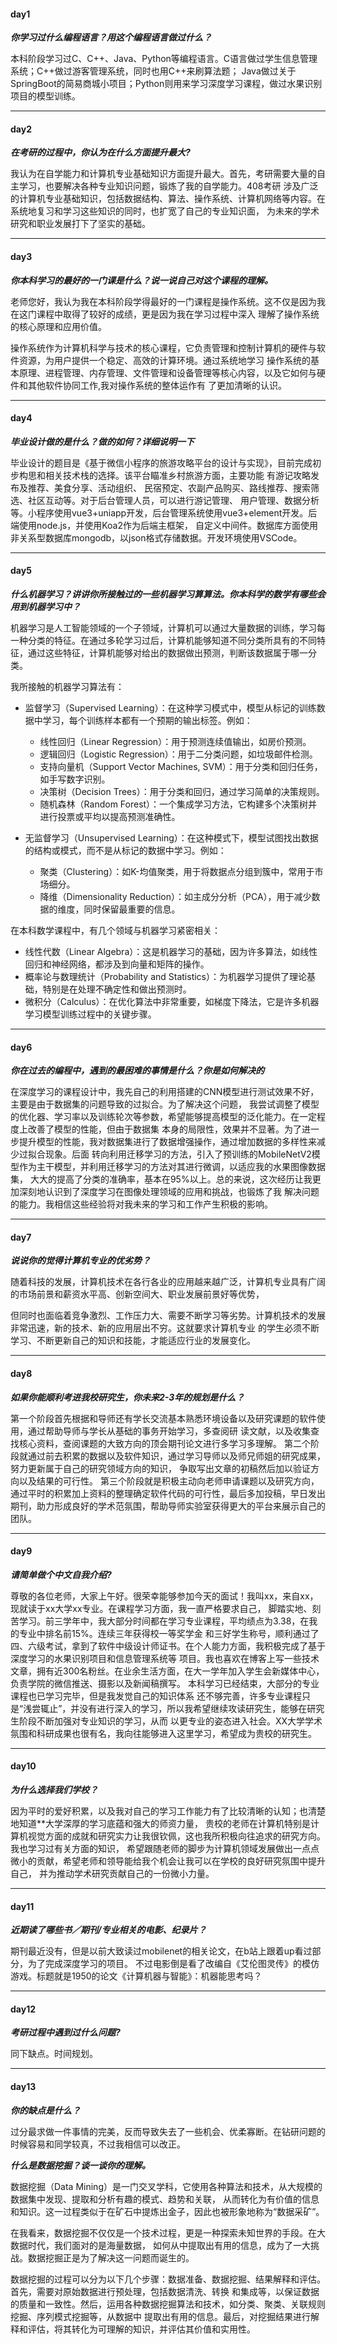 #### day1

***你学习过什么编程语言？用这个编程语言做过什么？***

本科阶段学习过C、C++、Java、Python等编程语言。C语言做过学生信息管理系统；C++做过游客管理系统，同时也用C++来刷算法题；
Java做过关于SpringBoot的简易商城小项目；Python则用来学习深度学习课程，做过水果识别项目的模型训练。

---

#### day2

***在考研的过程中，你认为在什么方面提升最大?***

我认为在自学能力和计算机专业基础知识方面提升最大。首先，考研需要大量的自主学习，也要解决各种专业知识问题，锻炼了我的自学能力。408考研
涉及广泛的计算机专业基础知识，包括数据结构、算法、操作系统、计算机网络等内容。在系统地复习和学习这些知识的同时，也扩宽了自己的专业知识面，
为未来的学术研究和职业发展打下了坚实的基础。

---

#### day3

***你本科学习的最好的一门课是什么？说一说自己对这个课程的理解。***

老师您好，我认为我在本科阶段学得最好的一门课程是操作系统。这不仅是因为我在这门课程中取得了较好的成绩，更是因为我在学习过程中深入
理解了操作系统的核心原理和应用价值。 

操作系统作为计算机科学与技术的核心课程，它负责管理和控制计算机的硬件与软件资源，为用户提供一个稳定、高效的计算环境。通过系统地学习
操作系统的基本原理、进程管理、内存管理、文件管理和设备管理等核心内容，以及它如何与硬件和其他软件协同工作,我对操作系统的整体运作有
了更加清晰的认识。

---

#### day4

***毕业设计做的是什么？做的如何？详细说明一下***

毕业设计的题目是《基于微信小程序的旅游攻略平台的设计与实现》，目前完成初步构思和相关技术栈的选择。该平台瞄准乡村旅游方面，主要功能
有游记攻略发布及推荐、美食分享、活动组织、 民宿预定、农副产品购买、路线推荐、搜索筛选、社区互动等。对于后台管理人员，可以进行游记管理、
用户管理、数据分析等。小程序使用vue3+uniapp开发，后台管理系统使用vue3+element开发。后端使用node.js，并使用Koa2作为后端主框架，
自定义中间件。数据库方面使用非关系型数据库mongodb，以json格式存储数据。开发环境使用VSCode。

---

#### day5

***什么机器学习？讲讲你所接触过的一些机器学习算算法。你本科学的数学有哪些会用到机器学习中？***

机器学习是人工智能领域的一个子领域，计算机可以通过大量数据的训练，学习每一种分类的特征。在通过多轮学习过后，计算机能够知道不同分类所具有的不同特征，通过这些特征，计算机能够对给出的数据做出预测，判断该数据属于哪一分类。

我所接触的机器学习算法有：
* 监督学习（Supervised Learning）：在这种学习模式中，模型从标记的训练数据中学习，每个训练样本都有一个预期的输出标签。例如：
  * 线性回归（Linear Regression）：用于预测连续值输出，如房价预测。
  * 逻辑回归（Logistic Regression）：用于二分类问题，如垃圾邮件检测。
  * 支持向量机（Support Vector Machines, SVM）：用于分类和回归任务，如手写数字识别。
  * 决策树（Decision Trees）：用于分类和回归，通过学习简单的决策规则。
  * 随机森林（Random Forest）：一个集成学习方法，它构建多个决策树并进行投票或平均以提高预测准确性。

* 无监督学习（Unsupervised Learning）：在这种模式下，模型试图找出数据的结构或模式，而不是从标记的数据中学习。例如： 
  * 聚类（Clustering）：如K-均值聚类，用于将数据点分组到簇中，常用于市场细分。 
  * 降维（Dimensionality Reduction）：如主成分分析（PCA），用于减少数据的维度，同时保留最重要的信息。

在本科数学课程中，有几个领域与机器学习紧密相关： 
* 线性代数（Linear Algebra）：这是机器学习的基础，因为许多算法，如线性回归和神经网络，都涉及到向量和矩阵的操作。 
* 概率论与数理统计（Probability and Statistics）：为机器学习提供了理论基础，特别是在处理不确定性和做出预测时。 
* 微积分（Calculus）：在优化算法中非常重要，如梯度下降法，它是许多机器学习模型训练过程中的关键步骤。


---

#### day6

***你在过去的编程中，遇到的最困难的事情是什么？你是如何解决的***

在深度学习的课程设计中，我先自己的利用搭建的CNN模型进行测试效果不好，主要是由于数据集的问题导致的过拟合。为了解决这个问题，
我尝试调整了模型的优化器、学习率以及训练轮次等参数，希望能够提高模型的泛化能力。在一定程度上改善了模型的性能，但由于数据集
本身的局限性，效果并不显著。为了进一步提升模型的性能，我对数据集进行了数据增强操作，通过增加数据的多样性来减少过拟合现象。后面
转向利用迁移学习的方法，引入了预训练的MobileNetV2模型作为主干模型，并利用迁移学习的方法对其进行微调，以适应我的水果图像数据集，
大大的提高了分类的准确率，基本在95%以上。总的来说，这次经历让我更加深刻地认识到了深度学习在图像处理领域的应用和挑战，也锻炼了我
解决问题的能力。我相信这些经验将对我未来的学习和工作产生积极的影响。

---

#### day7

***说说你的觉得计算机专业的优劣势？***

随着科技的发展，计算机技术在各行各业的应用越来越广泛，计算机专业具有广阔的市场前景和薪资水平高、创新空间大、职业发展前景好等优势，

但同时也面临着竞争激烈、工作压力大、需要不断学习等劣势。计算机技术的发展非常迅速，新的技术、新的应用层出不穷。这就要求计算机专业
的学生必须不断学习、不断更新自己的知识和技能，才能适应行业的发展变化。

---

#### day8

***如果你能顺利考进我校研究生，你未来2-3年的规划是什么？***

第一个阶段首先根据和导师还有学长交流基本熟悉环境设备以及研究课题的软件使用，通过帮助导师与学长从基础的事务开始学习，多查阅研
读文献，以及收集查找核心资料，查阅课题的大致方向的顶会期刊论文进行多学习多理解。
第二个阶段就通过前去积累的数据以及软件知识，通过学习导师以及师兄师姐的研究成果，努力更新属于自己的研究领域方向的知识，
争取写出文章的初稿然后加以验证方向以及结果的可行性。
第三个阶段就是积极主动向老师申请课题以及研究方向，通过平时的积累加上资料的整理确定软件代码的可行性，最后多加投稿，早日发出
期刊，助力形成良好的学术范氛围，帮助导师实验室获得更大的平台来展示自己的团队。


---

#### day9

***请简单做个中文自我介绍?***

尊敬的各位老师，大家上午好。很荣幸能够参加今天的面试！我叫xx，来自xx，现就读于xx大学xx专业。在课程学习方面，我一直严格要求自己，
脚踏实地、刻苦学习。前三学年中，我大部分时间都在学习专业课程，平均绩点为3.38，在我的专业中排名前15%。连续三年获得校一等奖学金
和三好学生称号，顺利通过了四、六级考试，拿到了软件中级设计师证书。在个人能力方面，我积极完成了基于深度学习的水果识别项目和信息管理系统等
项目。我也喜欢在博客上写一些技术文章，拥有近300名粉丝。在业余生活方面，在大一学年加入学生会新媒体中心，负责学院的微信推送、摄影以及新闻稿撰写。
本科学习已经结束，大部分的专业课程也已学习完毕，但是我发觉自己的知识体系
还不够完善，许多专业课程只是“浅尝辄止”，并没有进行深入的学习，所以我希望继续攻读研究生，能够在研究生阶段不断加强对专业知识的学习，从而
以更专业的姿态进入社会。XX大学学术氛围和科研成果也很有名，我向往能够进入这里学习，希望成为贵校的研究生。

---

#### day10

***为什么选择我们学校？***

因为平时的爱好积累，以及我对自己的学习工作能力有了比较清晰的认知；也清楚地知道**大学深厚的学习底蕴和强大的师资力量，
贵校的老师在计算机特别是计算机视觉方面的成就和研究实力让我很钦佩，这也我所积极向往追求的研究方向。我也学习过有关方面的知识，
希望跟随老师的脚步为计算机领域发展做出一点点微小的贡献，希望老师和领导能给我个机会让我可以在学校的良好研究氛围中提升自己，
并为推动学术研究贡献自己的一份微小力量。

---

#### day11

***近期读了哪些书／期刊/专业相关的电影、纪录片？***

期刊最近没有，但是以前大致读过mobilenet的相关论文，在b站上跟着up看过部分，为了完成深度学习的项目。
不过电影倒是看了改编自《艾伦图灵传》的模仿游戏。标题就是1950的论文《计算机器与智能》：机器能思考吗？

---

#### day12

***考研过程中遇到过什么问题?***

同下缺点。时间规划。

---

#### day13

***你的缺点是什么？***

过分最求做一件事情的完美，反而导致失去了一些机会、优柔寡断。在钻研问题的时候容易和同学较真，不过我相信可以改正。

***什么是数据挖掘？谈一谈你的理解。***

数据挖掘（Data Mining）是一门交叉学科，它使用各种算法和技术，从大规模的数据集中发现、提取和分析有趣的模式、趋势和关联，
从而转化为有价值的信息和知识。这一过程类似于在矿石中提炼出金子，因此也被形象地称为“数据采矿”。

在我看来，数据挖掘不仅仅是一个技术过程，更是一种探索未知世界的手段。在大数据时代，我们面对的是海量数据，
如何从中提取出有用的信息，成为了一大挑战。数据挖掘正是为了解决这一问题而诞生的。

数据挖掘的过程可以分为以下几个步骤：数据准备、数据挖掘、结果解释和评估。首先，需要对原始数据进行预处理，包括数据清洗、转换
和集成等，以保证数据的质量和一致性。然后，运用各种数据挖掘算法和技术，如分类、聚类、关联规则挖掘、序列模式挖掘等，从数据中
提取出有用的信息。最后，对挖掘结果进行解释和评估，将其转化为可理解的知识，并评估其价值和实用性。
